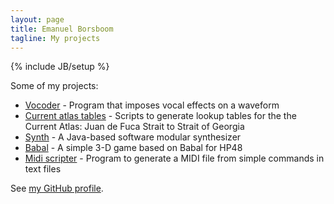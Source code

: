 ```yaml
---
layout: page
title: Emanuel Borsboom
tagline: My projects
---
```

{% include JB/setup %}

Some of my projects:

* [Vocoder](http://borsboom.github.io/vocoder) - Program that imposes vocal effects on a waveform
* [Current atlas tables](http://borsboom.github.io/current-atlas-tables) - Scripts to generate lookup tables for the the Current Atlas: Juan de Fuca Strait to Strait of Georgia 
* [Synth](http://borsboom.github.io/synth) - A Java-based software modular synthesizer
* [Babal](http://borsboom.github.io/babal) - A simple 3-D game based on Babal for HP48
* [Midi scripter](http://borsboom.github.io/midi-scripter) - Program to generate a MIDI file from simple commands in text files

See [my GitHub profile](https://github.com/borsboom).
